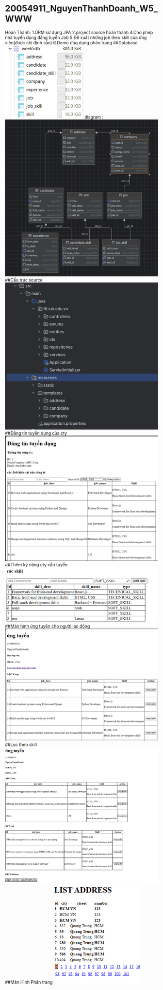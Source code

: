 # 20054911_NguyenThanhDoanh_W5_WWW
Hoàn Thành: 
1.ORM sử dụng JPA
2.project source hoàn thành
4.Cho phép nhà tuyển dụng đăng tuyển Job
5.Đề xuất những job theo skill của ứng viên(được chỉ định sẵn)
6.Demo ứng dụng phân trang
##Database
![alt text](db.png)
diagram :![alt text](db2.png)
##Cấu trúc source
![alt text](cautruc.png)
##Đăng tin tuyển dụng của cty
![alt text](dangtin.png)
##Thêm kỹ năng cty cần tuyển
![alt text](skillcty.png)
##Màn hình ứng tuyển cho người lao động 
![alt text](manhinhungtruyen.png)
##Lọc theo skill
![alt text](loc.png)
##Màn Hình Phân trang
![alt text](phantrang.png)